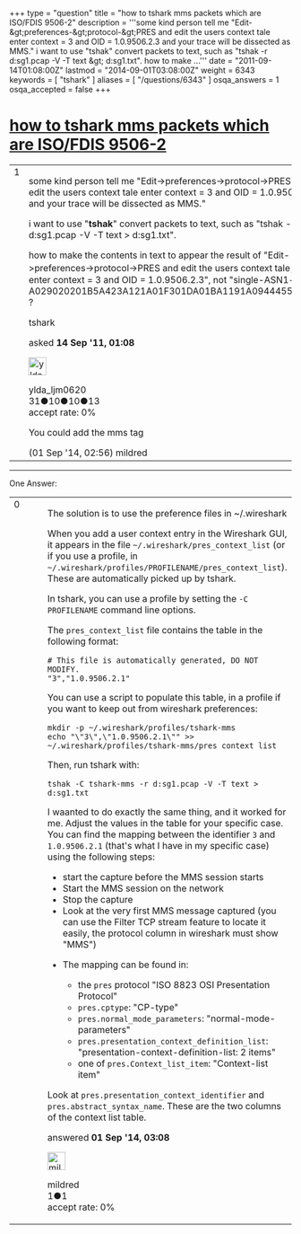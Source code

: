 +++
type = "question"
title = "how to tshark mms packets which are ISO/FDIS 9506-2"
description = '''some kind person tell me &quot;Edit-&amp;gt;preferences-&amp;gt;protocol-&amp;gt;PRES and edit the users context tale enter context = 3 and OID = 1.0.9506.2.3 and your trace will be dissected as MMS.&quot; i want to use &quot;tshak&quot; convert packets to text, such as &quot;tshak -r d:sg1.pcap -V -T text &amp;gt; d:sg1.txt&quot;. how to make ...'''
date = "2011-09-14T01:08:00Z"
lastmod = "2014-09-01T03:08:00Z"
weight = 6343
keywords = [ "tshark" ]
aliases = [ "/questions/6343" ]
osqa_answers = 1
osqa_accepted = false
+++

<div class="headNormal">

# [how to tshark mms packets which are ISO/FDIS 9506-2](/questions/6343/how-to-tshark-mms-packets-which-are-isofdis-9506-2)

</div>

<div id="main-body">

<div id="askform">

<table id="question-table" style="width:100%;"><colgroup><col style="width: 50%" /><col style="width: 50%" /></colgroup><tbody><tr class="odd"><td style="width: 30px; vertical-align: top"><div class="vote-buttons"><span id="post-6343-upvote" class="ajax-command post-vote up" rel="nofollow" title="I like this post (click again to cancel)"> </span><div id="post-6343-score" class="post-score" title="current number of votes">1</div><span id="post-6343-downvote" class="ajax-command post-vote down" rel="nofollow" title="I dont like this post (click again to cancel)"> </span> <span id="favorite-mark" class="ajax-command favorite-mark" rel="nofollow" title="mark/unmark this question as favorite (click again to cancel)"> </span><div id="favorite-count" class="favorite-count"></div></div></td><td><div id="item-right"><div class="question-body"><p>some kind person tell me "Edit-&gt;preferences-&gt;protocol-&gt;PRES and edit the users context tale enter context = 3 and OID = 1.0.9506.2.3 and your trace will be dissected as MMS."</p><p>i want to use "<strong>tshak</strong>" convert packets to text, such as "tshak -r d:sg1.pcap -V -T text &gt; d:sg1.txt".</p><p>how to make the contents in text to appear the result of "Edit-&gt;preferences-&gt;protocol-&gt;PRES and edit the users context tale， enter context = 3 and OID = 1.0.9506.2.3", not "single-ASN1-type: A029020201B5A423A121A01F301DA01BA1191A0944455035..." ?</p></div><div id="question-tags" class="tags-container tags"><span class="post-tag tag-link-tshark" rel="tag" title="see questions tagged &#39;tshark&#39;">tshark</span></div><div id="question-controls" class="post-controls"></div><div class="post-update-info-container"><div class="post-update-info post-update-info-user"><p>asked <strong>14 Sep '11, 01:08</strong></p><img src="https://secure.gravatar.com/avatar/a5a3214300b3b17fc46c3b656b7bed01?s=32&amp;d=identicon&amp;r=g" class="gravatar" width="32" height="32" alt="ylda_ljm0620&#39;s gravatar image" /><p><span>ylda_ljm0620</span><br />
<span class="score" title="31 reputation points">31</span><span title="10 badges"><span class="badge1">●</span><span class="badgecount">10</span></span><span title="10 badges"><span class="silver">●</span><span class="badgecount">10</span></span><span title="13 badges"><span class="bronze">●</span><span class="badgecount">13</span></span><br />
<span class="accept_rate" title="Rate of the user&#39;s accepted answers">accept rate:</span> <span title="ylda_ljm0620 has no accepted answers">0%</span></p></div></div><div id="comments-container-6343" class="comments-container"><span id="35902"></span><div id="comment-35902" class="comment"><div id="post-35902-score" class="comment-score"></div><div class="comment-text"><p>You could add the mms tag</p></div><div id="comment-35902-info" class="comment-info"><span class="comment-age">(01 Sep '14, 02:56)</span> <span class="comment-user userinfo">mildred</span></div></div></div><div id="comment-tools-6343" class="comment-tools"></div><div class="clear"></div><div id="comment-6343-form-container" class="comment-form-container"></div><div class="clear"></div></div></td></tr></tbody></table>

------------------------------------------------------------------------

<div class="tabBar">

<span id="sort-top"></span>

<div class="headQuestions">

One Answer:

</div>

</div>

<span id="35903"></span>

<div id="answer-container-35903" class="answer">

<table style="width:100%;"><colgroup><col style="width: 50%" /><col style="width: 50%" /></colgroup><tbody><tr class="odd"><td style="width: 30px; vertical-align: top"><div class="vote-buttons"><span id="post-35903-upvote" class="ajax-command post-vote up" rel="nofollow" title="I like this post (click again to cancel)"> </span><div id="post-35903-score" class="post-score" title="current number of votes">0</div><span id="post-35903-downvote" class="ajax-command post-vote down" rel="nofollow" title="I dont like this post (click again to cancel)"> </span></div></td><td><div class="item-right"><div class="answer-body"><p>The solution is to use the preference files in ~/.wireshark</p><p>When you add a user context entry in the Wireshark GUI, it appears in the file <code>~/.wireshark/pres_context_list</code> (or if you use a profile, in <code>~/.wireshark/profiles/PROFILENAME/pres_context_list</code>). These are automatically picked up by tshark.</p><p>In tshark, you can use a profile by setting the <code>-C PROFILENAME</code> command line options.</p><p>The <code>pres_context_list</code> file contains the table in the following format:</p><pre><code># This file is automatically generated, DO NOT MODIFY.
&quot;3&quot;,&quot;1.0.9506.2.1&quot;</code></pre><p>You can use a script to populate this table, in a profile if you want to keep out from wireshark preferences:</p><pre><code>mkdir -p ~/.wireshark/profiles/tshark-mms
echo &quot;\&quot;3\&quot;,\&quot;1.0.9506.2.1\&quot;&quot; &gt;&gt; ~/.wireshark/profiles/tshark-mms/pres_context_list</code></pre><p>Then, run tshark with:</p><pre><code>tshak -C tshark-mms -r d:sg1.pcap -V -T text &gt; d:sg1.txt</code></pre><p>I waanted to do exactly the same thing, and it worked for me. Adjust the values in the table for your specific case. You can find the mapping between the identifier <code>3</code> and <code>1.0.9506.2.1</code> (that's what I have in my specific case) using the following steps:</p><ul><li>start the capture before the MMS session starts</li><li>Start the MMS session on the network</li><li>Stop the capture</li><li>Look at the very first MMS message captured (you can use the Filter TCP stream feature to locate it easily, the protocol column in wireshark must show "MMS")</li><li><p>The mapping can be found in:</p><ul><li>the <code>pres</code> protocol "ISO 8823 OSI Presentation Protocol"</li><li><code>pres.cptype</code>: "CP-type"</li><li><code>pres.normal_mode_parameters</code>: "normal-mode-parameters"</li><li><code>pres.presentation_context_definition_list</code>: "presentation-context-definition-list: 2 items"</li><li>one of <code>pres.Context_list_item</code>: "Context-list item"</li></ul></li></ul><p>Look at <code>pres.presentation_context_identifier</code> and <code>pres.abstract_syntax_name</code>. These are the two columns of the context list table.</p></div><div class="answer-controls post-controls"></div><div class="post-update-info-container"><div class="post-update-info post-update-info-user"><p>answered <strong>01 Sep '14, 03:08</strong></p><img src="https://secure.gravatar.com/avatar/5211b7e23873f10bf6cb9777ac69bee1?s=32&amp;d=identicon&amp;r=g" class="gravatar" width="32" height="32" alt="mildred&#39;s gravatar image" /><p><span>mildred</span><br />
<span class="score" title="1 reputation points">1</span><span title="1 badges"><span class="bronze">●</span><span class="badgecount">1</span></span><br />
<span class="accept_rate" title="Rate of the user&#39;s accepted answers">accept rate:</span> <span title="mildred has no accepted answers">0%</span></p></div></div><div id="comments-container-35903" class="comments-container"></div><div id="comment-tools-35903" class="comment-tools"></div><div class="clear"></div><div id="comment-35903-form-container" class="comment-form-container"></div><div class="clear"></div></div></td></tr></tbody></table>

</div>

<div class="paginator-container-left">

</div>

</div>

</div>

